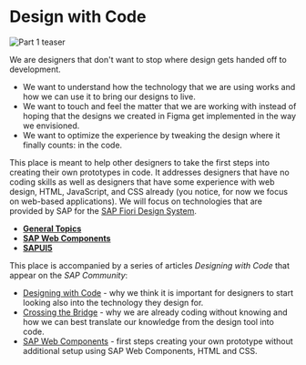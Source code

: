 # Design with Code

![Part 1 teaser](https://github.com/design-with-code/.github/assets/46745939/31ca825b-d543-46af-8478-38e40db12d31)

We are designers that don't want to stop where design gets handed off to development. 

* We want to understand how the technology that we are using works and how we can use it to bring our designs to live. 
* We want to touch and feel the matter that we are working with instead of hoping that the designs we created in Figma get implemented in the way we envisioned.
* We want to optimize the experience by tweaking the design where it finally counts: in the code.

This place is meant to help other designers to take the first steps into creating their own prototypes in code. It addresses designers that have no coding skills as well as designers that have some experience with web design, HTML, JavaScript, and CSS already (you notice, for now we focus on web-based applications). We will focus on technologies that are provided by SAP for the [SAP Fiori Design System](https://experience.sap.com/fiori-design/).

* **[General Topics](https://github.com/design-with-code/general)**
* **[SAP Web Components](https://github.com/design-with-code/web-components)**
* **[SAPUI5](https://github.com/design-with-code/sapui5)**

This place is accompanied by a series of articles *Designing with Code* that appear on the *SAP Community*: 

* [Designing with Code](https://blogs.sap.com/2023/10/29/designing-with-code/) - why we think it is important for designers to start looking also into the technology they design for.
* [Crossing the Bridge](https://blogs.sap.com/2023/11/05/designing-with-code-part-2-crossing-the-bridge/) - why we are already coding without knowing and how we can best translate our knowledge from the design tool into code.
* [SAP Web Components](https://blogs.sap.com/2023/11/13/designing-with-code-part-3-sap-web-components/) - first steps creating your own prototype without additional setup using SAP Web Components, HTML and CSS.


